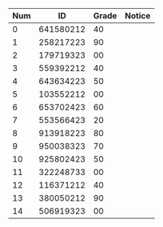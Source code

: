 Num|ID | Grade| Notice
--- |--- | ---- | ----
<!--דניאל קורייב -->0 | 641580212 | 40 | 
<!--יורי בויקו --> 1 | 258217223 | 90 | 
<!--אביעד איטאס --> 2 | 179719323 | 00 | 
<!--אביב ארדת --> 3 | 559392212 | 40 | 
<!--שגיא ונסובסקי --> 4 | 643634223 | 50 | 
<!--בן עיזר --> 5 | 103552212 | 00 | 
<!--ליאור גואטה --> 6 | 653702423 | 60 | 
<!--דיאנה זובנין --> 7 | 553566423 | 20 | 
<!--אפרים דינר יהב --> 8 | 913918223 | 80 |
<!--ליאל שורץ --> 9 | 950038323 | 70 | 
<!--מאור דהרי --> 10| 925802423 | 50 | 
<!--אפרים יוסופוב --> 11| 322248733 | 00 | 
<!--איתי קרופמן --> 12| 116371212 | 40 | 
<!--גיא תובל --> 13| 380050212 | 90 |  
<!--דניאל סטצנקו--> 14| 506919323 | 00 | 
